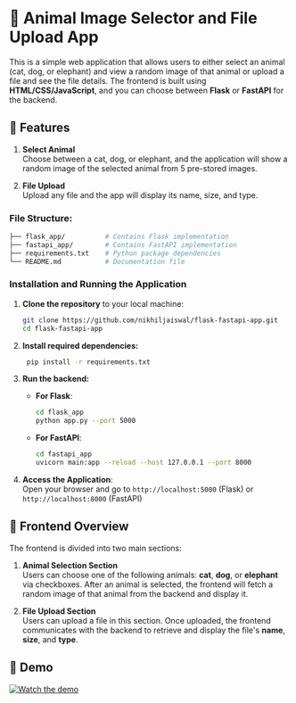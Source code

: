 # 🐾 Animal Image Selector and File Upload App

This is a simple web application that allows users to either select an animal (cat, dog, or elephant) and view a random image of that animal or upload a file and see the file details. The frontend is built using **HTML/CSS/JavaScript**, and you can choose between **Flask** or **FastAPI** for the backend.

## 🚀 Features

1. **Select Animal**  
   Choose between a cat, dog, or elephant, and the application will show a random image of the selected animal from 5 pre-stored images.
   
2. **File Upload**  
   Upload any file and the app will display its name, size, and type.




### File Structure:

```bash
├── flask_app/          # Contains Flask implementation
├── fastapi_app/        # Contains FastAPI implementation
├── requirements.txt    # Python package dependencies
└── README.md           # Documentation file
```

### Installation and Running the Application

1. **Clone the repository** to your local machine:
   ```bash
   git clone https://github.com/nikhiljaiswal/flask-fastapi-app.git
   cd flask-fastapi-app
   
2. **Install required dependencies:**
   ```bash
    pip install -r requirements.txt

3. **Run the backend:**

   - **For Flask**:
     ```bash
     cd flask_app
     python app.py --port 5000
     ```

   - **For FastAPI**:
     ```bash
     cd fastapi_app
     uvicorn main:app --reload --host 127.0.0.1 --port 8000
     ```

4. **Access the Application**:  
   Open your browser and go to `http://localhost:5000` (Flask) or `http://localhost:8000` (FastAPI)

## 📂 Frontend Overview

The frontend is divided into two main sections:

1. **Animal Selection Section**  
   Users can choose one of the following animals: **cat**, **dog**, or **elephant** via checkboxes. After an animal is selected, the frontend will fetch a random image of that animal from the backend and display it.

2. **File Upload Section**  
   Users can upload a file in this section. Once uploaded, the frontend communicates with the backend to retrieve and display the file's **name**, **size**, and **type**.



## 🎥 Demo


[![Watch the demo](https://img.youtube.com/vi/Xj4qWDvp4pw/0.jpg)](https://www.youtube.com/watch?v=Xj4qWDvp4pw)
